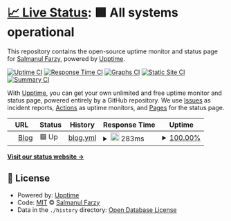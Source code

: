 # [📈 Live Status](https://salmanulfarzy.github.io/upptime): <!--live status--> **🟩 All systems operational**

This repository contains the open-source uptime monitor and status page for [Salmanul Farzy](https://salmanulfarzy.github.io/upptime), powered by [Upptime](https://github.com/upptime/upptime).

[![Uptime CI](https://github.com/koj-co/upptime/workflows/Uptime%20CI/badge.svg)](https://github.com/koj-co/upptime/actions?query=workflow%3A%22Uptime+CI%22)
[![Response Time CI](https://github.com/koj-co/upptime/workflows/Response%20Time%20CI/badge.svg)](https://github.com/koj-co/upptime/actions?query=workflow%3A%22Response+Time+CI%22)
[![Graphs CI](https://github.com/koj-co/upptime/workflows/Graphs%20CI/badge.svg)](https://github.com/koj-co/upptime/actions?query=workflow%3A%22Graphs+CI%22)
[![Static Site CI](https://github.com/koj-co/upptime/workflows/Static%20Site%20CI/badge.svg)](https://github.com/koj-co/upptime/actions?query=workflow%3A%22Static+Site+CI%22)
[![Summary CI](https://github.com/koj-co/upptime/workflows/Summary%20CI/badge.svg)](https://github.com/koj-co/upptime/actions?query=workflow%3A%22Summary+CI%22)

With [Upptime](https://upptime.js.org), you can get your own unlimited and free uptime monitor and status page, powered entirely by a GitHub repository. We use [Issues](https://github.com/salmanulfarzy/upptime/issues) as incident reports, [Actions](https://github.com/salmanulfarzy/upptime/actions) as uptime monitors, and [Pages](https://salmanulfarzy.github.io/upptime) for the status page.

<!--start: status pages-->
<!-- This summary is generated by Upptime (https://github.com/upptime/upptime) -->
<!-- Do not edit this manually, your changes will be overwritten -->
<!-- prettier-ignore -->
| URL | Status | History | Response Time | Uptime |
| --- | ------ | ------- | ------------- | ------ |
| <img alt="" src="https://favicons.githubusercontent.com/www.salmanulfarzy.com" height="13"> [Blog](https://www.salmanulfarzy.com) | 🟩 Up | [blog.yml](https://github.com/salmanulfarzy/uptime/commits/HEAD/history/blog.yml) | <details><summary><img alt="Response time graph" src="./graphs/blog/response-time-week.png" height="20"> 283ms</summary><br><a href="https://salmanulfarzy.github.io/upptime/history/blog"><img alt="Response time 251" src="https://img.shields.io/endpoint?url=https%3A%2F%2Fraw.githubusercontent.com%2Fsalmanulfarzy%2Fuptime%2FHEAD%2Fapi%2Fblog%2Fresponse-time.json"></a><br><a href="https://salmanulfarzy.github.io/upptime/history/blog"><img alt="24-hour response time 280" src="https://img.shields.io/endpoint?url=https%3A%2F%2Fraw.githubusercontent.com%2Fsalmanulfarzy%2Fuptime%2FHEAD%2Fapi%2Fblog%2Fresponse-time-day.json"></a><br><a href="https://salmanulfarzy.github.io/upptime/history/blog"><img alt="7-day response time 283" src="https://img.shields.io/endpoint?url=https%3A%2F%2Fraw.githubusercontent.com%2Fsalmanulfarzy%2Fuptime%2FHEAD%2Fapi%2Fblog%2Fresponse-time-week.json"></a><br><a href="https://salmanulfarzy.github.io/upptime/history/blog"><img alt="30-day response time 256" src="https://img.shields.io/endpoint?url=https%3A%2F%2Fraw.githubusercontent.com%2Fsalmanulfarzy%2Fuptime%2FHEAD%2Fapi%2Fblog%2Fresponse-time-month.json"></a><br><a href="https://salmanulfarzy.github.io/upptime/history/blog"><img alt="1-year response time 251" src="https://img.shields.io/endpoint?url=https%3A%2F%2Fraw.githubusercontent.com%2Fsalmanulfarzy%2Fuptime%2FHEAD%2Fapi%2Fblog%2Fresponse-time-year.json"></a></details> | <details><summary><a href="https://salmanulfarzy.github.io/upptime/history/blog">100.00%</a></summary><a href="https://salmanulfarzy.github.io/upptime/history/blog"><img alt="All-time uptime 100.00%" src="https://img.shields.io/endpoint?url=https%3A%2F%2Fraw.githubusercontent.com%2Fsalmanulfarzy%2Fuptime%2FHEAD%2Fapi%2Fblog%2Fuptime.json"></a><br><a href="https://salmanulfarzy.github.io/upptime/history/blog"><img alt="24-hour uptime 100.00%" src="https://img.shields.io/endpoint?url=https%3A%2F%2Fraw.githubusercontent.com%2Fsalmanulfarzy%2Fuptime%2FHEAD%2Fapi%2Fblog%2Fuptime-day.json"></a><br><a href="https://salmanulfarzy.github.io/upptime/history/blog"><img alt="7-day uptime 100.00%" src="https://img.shields.io/endpoint?url=https%3A%2F%2Fraw.githubusercontent.com%2Fsalmanulfarzy%2Fuptime%2FHEAD%2Fapi%2Fblog%2Fuptime-week.json"></a><br><a href="https://salmanulfarzy.github.io/upptime/history/blog"><img alt="30-day uptime 100.00%" src="https://img.shields.io/endpoint?url=https%3A%2F%2Fraw.githubusercontent.com%2Fsalmanulfarzy%2Fuptime%2FHEAD%2Fapi%2Fblog%2Fuptime-month.json"></a><br><a href="https://salmanulfarzy.github.io/upptime/history/blog"><img alt="1-year uptime 100.00%" src="https://img.shields.io/endpoint?url=https%3A%2F%2Fraw.githubusercontent.com%2Fsalmanulfarzy%2Fuptime%2FHEAD%2Fapi%2Fblog%2Fuptime-year.json"></a></details>

<!--end: status pages-->

[**Visit our status website →**](https://salmanulfarzy.github.io/upptime)

## 📄 License

- Powered by: [Upptime](https://github.com/upptime/upptime)
- Code: [MIT](./LICENSE) © [Salmanul Farzy](https://salmanulfarzy.github.io/upptime)
- Data in the `./history` directory: [Open Database License](https://opendatacommons.org/licenses/odbl/1-0/)

